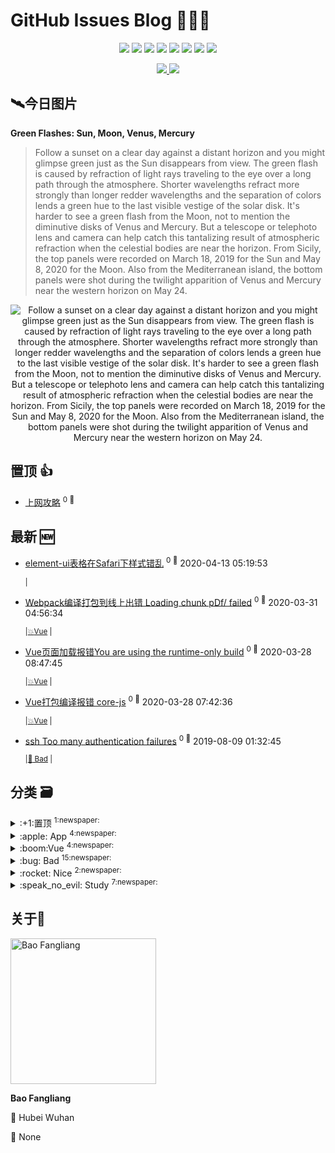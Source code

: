 
# GitHub Issues Blog :tada::tada::tada:

<p align='center'>
    <img src="https://badgen.net/circleci/github/Bobjoy/bobjoy.github.io"/>
    <img src="https://badgen.net/badge/labels/6"/>
    <img src="https://badgen.net/badge/issues/34"/>
    <img src="https://badgen.net/badge/last-commit/2020-05-31 00:07:23"/>
    <img src="https://badgen.net/github/forks/Bobjoy/bobjoy.github.io"/>
    <img src="https://badgen.net/github/stars/Bobjoy/bobjoy.github.io"/>
    <img src="https://badgen.net/github/watchers/Bobjoy/bobjoy.github.io"/>
    <img src="https://badgen.net/github/release/Bobjoy/bobjoy.github.io"/>
</p>

<p align='center'>
    <a href="https://github.com/Bobjoy/visitor-count-badge">
        <img src="https://visitor-count-badge.herokuapp.com/total.svg?repo_id=Bobjoy.bobjoy.github.io"/>
    </a>
    <a href="https://github.com/Bobjoy/visitor-count-badge">
        <img src="https://visitor-count-badge.herokuapp.com/today.svg?repo_id=Bobjoy.bobjoy.github.io"/>
    </a>
</p>

## :artificial_satellite:今日图片

**Green Flashes: Sun, Moon, Venus, Mercury**

> Follow a sunset on a clear day against a distant horizon and you might glimpse green just as the Sun disappears from view. The green flash is caused by refraction of light rays traveling to the eye over a long path through the atmosphere. Shorter wavelengths refract more strongly than longer redder wavelengths and the separation of colors lends a green hue to the last visible vestige of the solar disk. It's harder to see a green flash from the Moon, not to mention the diminutive disks of Venus and Mercury. But a telescope or telephoto lens and camera can help catch this tantalizing result of atmospheric refraction when the celestial bodies are near the horizon. From Sicily, the top panels were recorded on March 18, 2019 for the Sun and May 8, 2020 for the Moon. Also from the Mediterranean island, the bottom panels were shot during the twilight apparition of Venus and Mercury near the western horizon on May 24.

<center>
    <img src="https://apod.nasa.gov/apod/image/2005/GreenFlashdidacopia2.jpg" title="Green Flashes: Sun, Moon, Venus, Mercury" alt="Follow a sunset on a clear day against a distant horizon and you might glimpse green just as the Sun disappears from view. The green flash is caused by refraction of light rays traveling to the eye over a long path through the atmosphere. Shorter wavelengths refract more strongly than longer redder wavelengths and the separation of colors lends a green hue to the last visible vestige of the solar disk. It's harder to see a green flash from the Moon, not to mention the diminutive disks of Venus and Mercury. But a telescope or telephoto lens and camera can help catch this tantalizing result of atmospheric refraction when the celestial bodies are near the horizon. From Sicily, the top panels were recorded on March 18, 2019 for the Sun and May 8, 2020 for the Moon. Also from the Mediterranean island, the bottom panels were shot during the twilight apparition of Venus and Mercury near the western horizon on May 24."/>
</center>


## 置顶 :thumbsup: 
- [上网攻略](https://github.com/Bobjoy/bobjoy.github.io/issues/29)  <sup>0 :speech_balloon:</sup>  	 
## 最新 :new: 
- [element-ui表格在Safari下样式错乱](https://github.com/Bobjoy/bobjoy.github.io/issues/34) <sup>0 :speech_balloon:</sup>  			 2020-04-13 05:19:53

 	<sub>|</sub>

- [Webpack编译打包到线上出错 Loading chunk pDf/ failed](https://github.com/Bobjoy/bobjoy.github.io/issues/33) <sup>0 :speech_balloon:</sup>  			 2020-03-31 04:56:34

 	<sub>|</sub><sub>[:boom:Vue](https://github.com/Bobjoy/bobjoy.github.io/labels/%3Aboom%3AVue)	|	</sub>

- [Vue页面加载报错You are using the runtime-only build](https://github.com/Bobjoy/bobjoy.github.io/issues/32) <sup>0 :speech_balloon:</sup>  			 2020-03-28 08:47:45

 	<sub>|</sub><sub>[:boom:Vue](https://github.com/Bobjoy/bobjoy.github.io/labels/%3Aboom%3AVue)	|	</sub>

- [Vue打包编译报错 core-js](https://github.com/Bobjoy/bobjoy.github.io/issues/31) <sup>0 :speech_balloon:</sup>  			 2020-03-28 07:42:36

 	<sub>|</sub><sub>[:boom:Vue](https://github.com/Bobjoy/bobjoy.github.io/labels/%3Aboom%3AVue)	|	</sub>

- [ssh Too many authentication failures](https://github.com/Bobjoy/bobjoy.github.io/issues/30) <sup>0 :speech_balloon:</sup>  			 2019-08-09 01:32:45

 	<sub>|</sub><sub>[:bug: Bad](https://github.com/Bobjoy/bobjoy.github.io/labels/%3Abug%3A%20Bad)	|	</sub>

## 分类  :card_file_box: 

<details>
<summary>:+1:置顶	<sup>1:newspaper:</sup></summary>

- [上网攻略](https://github.com/Bobjoy/bobjoy.github.io/issues/29)  <sup>0 :speech_balloon:</sup>  	 


</details>

<details>
<summary>:apple: App	<sup>4:newspaper:</sup></summary>

- [Mac启动app，报错“Code Signature Invalid”](https://github.com/Bobjoy/bobjoy.github.io/issues/27)  <sup>0 :speech_balloon:</sup>  	 
- [NavicatPremium12无限重置试用脚本（MacOS版）](https://github.com/Bobjoy/bobjoy.github.io/issues/19)  <sup>0 :speech_balloon:</sup>  	 
- [Eclipse启动卡死](https://github.com/Bobjoy/bobjoy.github.io/issues/5)  <sup>0 :speech_balloon:</sup>  	 
- [“XXX.app”已损坏，打不开。 您应该将它移到废纸篓](https://github.com/Bobjoy/bobjoy.github.io/issues/1)  <sup>0 :speech_balloon:</sup>  	 


</details>

<details>
<summary>:boom:Vue	<sup>4:newspaper:</sup></summary>

- [Webpack编译打包到线上出错 Loading chunk pDf/ failed](https://github.com/Bobjoy/bobjoy.github.io/issues/33)  <sup>0 :speech_balloon:</sup>  	 
- [Vue页面加载报错You are using the runtime-only build](https://github.com/Bobjoy/bobjoy.github.io/issues/32)  <sup>0 :speech_balloon:</sup>  	 
- [Vue打包编译报错 core-js](https://github.com/Bobjoy/bobjoy.github.io/issues/31)  <sup>0 :speech_balloon:</sup>  	 
- [Vue从入坑到出坑](https://github.com/Bobjoy/bobjoy.github.io/issues/23)  <sup>0 :speech_balloon:</sup>  	 


</details>

<details>
<summary>:bug: Bad	<sup>15:newspaper:</sup></summary>

- [ssh Too many authentication failures](https://github.com/Bobjoy/bobjoy.github.io/issues/30)  <sup>0 :speech_balloon:</sup>  	 
- [Required String[] parameter 'xxx' is not present](https://github.com/Bobjoy/bobjoy.github.io/issues/24)  <sup>0 :speech_balloon:</sup>  	 
- [RVM is not a function](https://github.com/Bobjoy/bobjoy.github.io/issues/22)  <sup>0 :speech_balloon:</sup>  	 
- [activiti保存模型时报Enclosed Exception: 元素类型 "path" 必须后跟属性规范 ">" 或 "/>"错误解决方法](https://github.com/Bobjoy/bobjoy.github.io/issues/21)  <sup>0 :speech_balloon:</sup>  	 
- [ORA-06553: PLS-306: 调用 'OGC_X' 时参数个数或类型错误](https://github.com/Bobjoy/bobjoy.github.io/issues/20)  <sup>0 :speech_balloon:</sup>  	 
- [git pull的时候报错：fatal: protocol error: bad pack header](https://github.com/Bobjoy/bobjoy.github.io/issues/17)  <sup>0 :speech_balloon:</sup>  	 
- [supervisor unknown error making dispatchers for 'nginx': EACCES](https://github.com/Bobjoy/bobjoy.github.io/issues/16)  <sup>0 :speech_balloon:</sup>  	 
- [解决Mac java.net Local host name unknown error的方法](https://github.com/Bobjoy/bobjoy.github.io/issues/14)  <sup>0 :speech_balloon:</sup>  	 
- [site-functions is not writable](https://github.com/Bobjoy/bobjoy.github.io/issues/13)  <sup>0 :speech_balloon:</sup>  	 
- [zsh compinit: insecure directories](https://github.com/Bobjoy/bobjoy.github.io/issues/12)  <sup>0 :speech_balloon:</sup>  	 
- [Eclipse异常之Could not write metadata for "xxx"](https://github.com/Bobjoy/bobjoy.github.io/issues/11)  <sup>0 :speech_balloon:</sup>  	 
- [写gulp流的时候报错](https://github.com/Bobjoy/bobjoy.github.io/issues/9)  <sup>0 :speech_balloon:</sup>  	 
- [git-credential-winstore.exe": No such file or directory](https://github.com/Bobjoy/bobjoy.github.io/issues/8)  <sup>0 :speech_balloon:</sup>  	 
- [MySQL下出现Unknown column 'xxx' in 'on clause'的解决方法](https://github.com/Bobjoy/bobjoy.github.io/issues/6)  <sup>0 :speech_balloon:</sup>  	 
- [JDWP Transport dt_socket failed to initialize](https://github.com/Bobjoy/bobjoy.github.io/issues/2)  <sup>0 :speech_balloon:</sup>  	 


</details>

<details>
<summary>:rocket: Nice	<sup>2:newspaper:</sup></summary>

- [上网攻略](https://github.com/Bobjoy/bobjoy.github.io/issues/29)  <sup>0 :speech_balloon:</sup>  	 
- [kali最新国内源](https://github.com/Bobjoy/bobjoy.github.io/issues/26)  <sup>0 :speech_balloon:</sup>  	 


</details>

<details>
<summary>:speak_no_evil: Study	<sup>7:newspaper:</sup></summary>

- [docker在不影响运行的情况下进入容器](https://github.com/Bobjoy/bobjoy.github.io/issues/28)  <sup>0 :speech_balloon:</sup>  	 
- [Content-Disposition](https://github.com/Bobjoy/bobjoy.github.io/issues/25)  <sup>0 :speech_balloon:</sup>  	 
- [Vue从入坑到出坑](https://github.com/Bobjoy/bobjoy.github.io/issues/23)  <sup>0 :speech_balloon:</sup>  	 
- [mysql授权root远程访问](https://github.com/Bobjoy/bobjoy.github.io/issues/15)  <sup>0 :speech_balloon:</sup>  	 
- [国内较快的maven镜像](https://github.com/Bobjoy/bobjoy.github.io/issues/7)  <sup>0 :speech_balloon:</sup>  	 
- [Win10系统离线安装.NET Framework小技巧](https://github.com/Bobjoy/bobjoy.github.io/issues/4)  <sup>0 :speech_balloon:</sup>  	 
- [MySQL自定义安装Windows服务](https://github.com/Bobjoy/bobjoy.github.io/issues/3)  <sup>6 :speech_balloon:</sup>  	 


</details>

## 关于:boy:

[<img alt="Bao Fangliang" src="https://avatars0.githubusercontent.com/u/3348553?v=4" width="233"/>](https://github.com/Bobjoy)

**Bao Fangliang**

:round_pushpin: Hubei Wuhan

:black_flag: None
